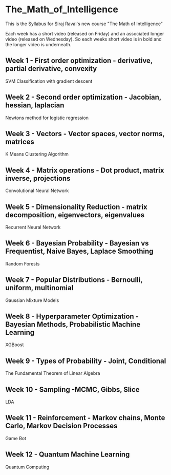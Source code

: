 # The_Math_of_Intelligence
This is the Syllabus for Siraj Raval's new course "The Math of Intelligence"

Each week has a short video (released on Friday) and an associated longer video (released on Wednesday). So each weeks short video is in bold and the longer video is underneath.

## Week 1 - First order optimization - derivative, partial derivative, convexity
 SVM Classification with gradient descent
## Week 2 - Second order optimization - Jacobian, hessian, laplacian
 Newtons method for logistic regression
## Week 3 - Vectors - Vector spaces, vector norms, matrices
 K Means Clustering Algorithm
## Week 4 - Matrix operations - Dot product, matrix inverse, projections
 Convolutional Neural Network
## Week 5 - Dimensionality Reduction - matrix decomposition, eigenvectors, eigenvalues
 Recurrent Neural Network
## Week 6 - Bayesian Probability - Bayesian vs Frequentist, Naive Bayes, Laplace Smoothing 
 Random Forests 
 ## Week 7 - Popular Distributions - Bernoulli, uniform, multinomial
 Gaussian Mixture Models
## Week 8 - Hyperparameter Optimization - Bayesian Methods, Probabilistic Machine Learning
 XGBoost 
## Week 9 - Types of Probability - Joint, Conditional 
 The Fundamental Theorem of Linear Algebra
## Week 10 - Sampling -MCMC, Gibbs, Slice
 LDA
## Week 11 - Reinforcement - Markov chains, Monte Carlo, Markov Decision Processes
 Game Bot 
## Week 12 - Quantum Machine Learning
Quantum Computing 

